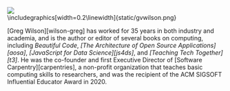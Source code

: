 ---
---

<div class="html-only">
  <img src="../static/gvwilson.png" class="bio" />
</div>
<div class="latex-only">
  \includegraphics[width=0.2\linewidth]{static/gvwilson.png}
</div>

[Greg Wilson][wilson-greg] has worked for 35 years in both industry and academia,
and is the author or editor of several books on computing,
including <em>Beautiful Code</em>,
*[The Architecture of Open Source Applications][aosa]*,
*[JavaScript for Data Science][js4ds]*,
and *[Teaching Tech Together][t3]*.
He was the co-founder and first Executive Director of [Software Carpentry][carpentries],
a non-profit organization that teaches basic computing skills to researchers,
and was the recipient of the ACM SIGSOFT Influential Educator Award in 2020.
